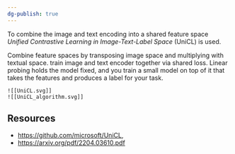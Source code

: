 ```yaml
---
dg-publish: true
---
```

To combine the image and text encoding into a shared feature space *Unified Contrastive Learning in Image-Text-Label Space* (UniCL) is used.

Combine feature spaces by transposing image space and multiplying with textual space. train image and text encoder together via shared loss. Linear probing holds the model fixed, and you train a small model on top of it that takes the features and produces a label for your task.

```image-layout-a
![[UniCL.svg]]
![[UniCL_algorithm.svg]]
```



## Resources
- https://github.com/microsoft/UniCL,    
- https://arxiv.org/pdf/2204.03610.pdf